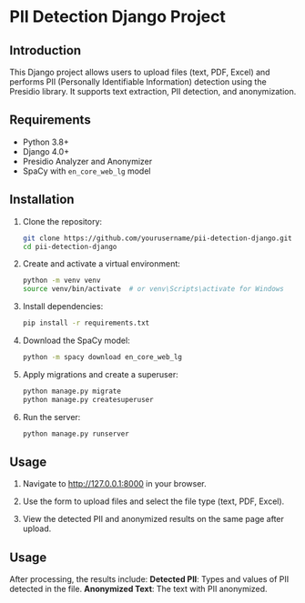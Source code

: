 # PII Detection Django Project

## Introduction

This Django project allows users to upload files (text, PDF, Excel) and performs PII (Personally Identifiable Information) detection using the Presidio library. It supports text extraction, PII detection, and anonymization.

## Requirements

- Python 3.8+
- Django 4.0+
- Presidio Analyzer and Anonymizer
- SpaCy with `en_core_web_lg` model

## Installation

1. Clone the repository:

   ```bash
   git clone https://github.com/yourusername/pii-detection-django.git
   cd pii-detection-django

2. Create and activate a virtual environment:

   ```bash
   python -m venv venv
   source venv/bin/activate  # or venv\Scripts\activate for Windows

3. Install dependencies:

   ```bash
   pip install -r requirements.txt
   
4. Download the SpaCy model:

   ```bash
   python -m spacy download en_core_web_lg

5. Apply migrations and create a superuser:

   ```bash
   python manage.py migrate
   python manage.py createsuperuser

6. Run the server:

   ```bash
   python manage.py runserver

## Usage

1. Navigate to http://127.0.0.1:8000 in your browser.
   
2. Use the form to upload files and select the file type (text, PDF, Excel).
   
3. View the detected PII and anonymized results on the same page after upload.

   
## Usage

After processing, the results include:
   **Detected PII**: Types and values of PII detected in the file.
   **Anonymized Text**: The text with PII anonymized.


